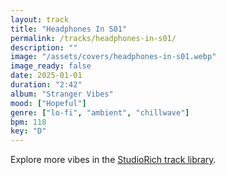 ```yaml
---
layout: track
title: "Headphones In S01"
permalink: /tracks/headphones-in-s01/
description: ""
image: "/assets/covers/headphones-in-s01.webp"
image_ready: false
date: 2025-01-01
duration: "2:42"
album: "Stranger Vibes"
mood: ["Hopeful"]
genre: ["lo-fi", "ambient", "chillwave"]
bpm: 118
key: "D"
---
```


Explore more vibes in the [StudioRich track library](/tracks/).

